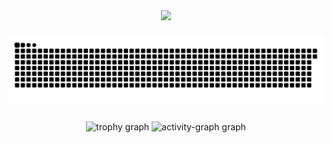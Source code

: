 <div align="center">
  <img height="200" src="https://media.tenor.com/teHODrCGjRQAAAAM/regretting-thinking.gif"  />
</div>

###

<img src="https://raw.githubusercontent.com/mohakchakraborty2004/mohakchakraborty2004/output/snake.svg" alt="Snake animation" />

###


###

<div align="center">
  <img src="https://github-profile-trophy.vercel.app?username=mohakchakraborty2004&theme=darkhub&column=-1&row=1&margin-w=3&margin-h=5&no-bg=false&no-frame=false&order=4" height="150" alt="trophy graph"  />
  <img src="https://github-readme-activity-graph.vercel.app/graph?username=mohakchakraborty2004&radius=16&theme=chartreuse-dark&area=true&order=5" height="" alt="activity-graph graph"  />
</div>

###
